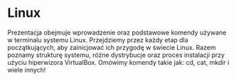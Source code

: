 # Linux
Prezentacja obejmuje wprowadzenie oraz podstawowe komendy używane w terminalu systemu Linux. Przejdziemy przez każdy etap dla początkujących, aby zainicjować ich przygodę w świecie Linux. Razem poznamy strukturę systemu, różne dystrybucje oraz proces instalacji przy użyciu hiperwizora VirtualBox. Omówimy komendy takie jak: cd, cat, mkdir i wiele innych!
